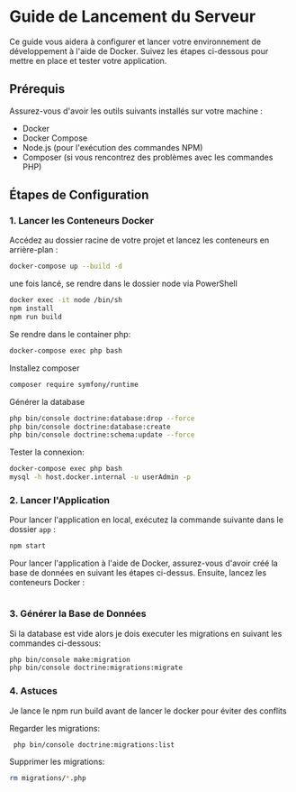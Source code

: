 # Guide de Lancement du Serveur

Ce guide vous aidera à configurer et lancer votre environnement de développement à l'aide de Docker. Suivez les étapes ci-dessous pour mettre en place et tester votre application.

## Prérequis

Assurez-vous d'avoir les outils suivants installés sur votre machine :
- Docker
- Docker Compose
- Node.js (pour l'exécution des commandes NPM)
- Composer (si vous rencontrez des problèmes avec les commandes PHP)

## Étapes de Configuration

### 1. Lancer les Conteneurs Docker

Accédez au dossier racine de votre projet et lancez les conteneurs en arrière-plan :

```bash
docker-compose up --build -d
```

une fois lancé, se rendre dans le dossier node via PowerShell

```bash
docker exec -it node /bin/sh
npm install
npm run build
```

Se rendre dans le container php:



```bash
docker-compose exec php bash
```
Installez composer
```bash
composer require symfony/runtime
```
Générer la database
```bash
php bin/console doctrine:database:drop --force
php bin/console doctrine:database:create
php bin/console doctrine:schema:update --force
```

Tester la connexion:

```bash
docker-compose exec php bash
mysql -h host.docker.internal -u userAdmin -p
```

### 2. Lancer l'Application

Pour lancer l'application en local, exécutez la commande suivante dans le dossier `app` :

```bash
npm start
```

Pour lancer l'application à l'aide de Docker, assurez-vous d'avoir créé la base de données en suivant les étapes ci-dessus. Ensuite, lancez les conteneurs Docker :

```bash

```

### 3. Générer la Base de Données
Si la database est vide alors je dois executer les migrations en suivant les commandes ci-dessous:

```bash
php bin/console make:migration
php bin/console doctrine:migrations:migrate
```

### 4. Astuces
Je lance le npm run build avant de lancer le docker pour éviter des conflits

Regarder les migrations:
```bash
 php bin/console doctrine:migrations:list
```

Supprimer les migrations:
```bash
rm migrations/*.php
```
